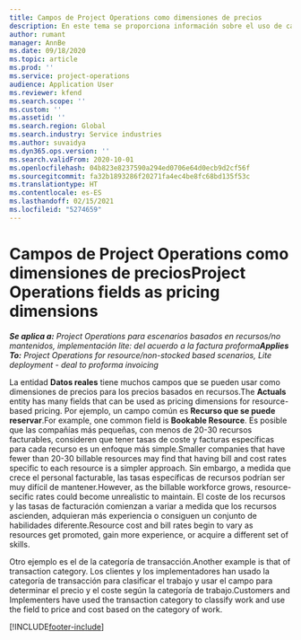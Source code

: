 ```yaml
---
title: Campos de Project Operations como dimensiones de precios
description: En este tema se proporciona información sobre el uso de campos como dimensiones de precios en Dynamics 365 Project Operations.
author: rumant
manager: AnnBe
ms.date: 09/18/2020
ms.topic: article
ms.prod: ''
ms.service: project-operations
audience: Application User
ms.reviewer: kfend
ms.search.scope: ''
ms.custom: ''
ms.assetid: ''
ms.search.region: Global
ms.search.industry: Service industries
ms.author: suvaidya
ms.dyn365.ops.version: ''
ms.search.validFrom: 2020-10-01
ms.openlocfilehash: 04b823e8237590a294ed0706e64d0ecb9d2cf56f
ms.sourcegitcommit: fa32b1893286f20271fa4ec4be8fc68bd135f53c
ms.translationtype: HT
ms.contentlocale: es-ES
ms.lasthandoff: 02/15/2021
ms.locfileid: "5274659"
---
```

# <a name="project-operations-fields-as-pricing-dimensions"></a><span data-ttu-id="17f2e-103">Campos de Project Operations como dimensiones de precios</span><span class="sxs-lookup"><span data-stu-id="17f2e-103">Project Operations fields as pricing dimensions</span></span>

<span data-ttu-id="17f2e-104">_**Se aplica a:** Project Operations para escenarios basados en recursos/no mantenidos, implementación lite: del acuerdo a la factura proforma_</span><span class="sxs-lookup"><span data-stu-id="17f2e-104">_**Applies To:** Project Operations for resource/non-stocked based scenarios, Lite deployment - deal to proforma invoicing_</span></span>

<span data-ttu-id="17f2e-105">La entidad **Datos reales** tiene muchos campos que se pueden usar como dimensiones de precios para los precios basados en recursos.</span><span class="sxs-lookup"><span data-stu-id="17f2e-105">The **Actuals** entity has many fields that can be used as pricing dimensions for resource-based pricing.</span></span> <span data-ttu-id="17f2e-106">Por ejemplo, un campo común es **Recurso que se puede reservar**.</span><span class="sxs-lookup"><span data-stu-id="17f2e-106">For example, one common field is **Bookable Resource**.</span></span> <span data-ttu-id="17f2e-107">Es posible que las compañías más pequeñas, con menos de 20-30 recursos facturables, consideren que tener tasas de coste y facturas específicas para cada recurso es un enfoque más simple.</span><span class="sxs-lookup"><span data-stu-id="17f2e-107">Smaller companies that have fewer than 20-30 billable resources may find that having bill and cost rates specific to each resource is a simpler approach.</span></span> <span data-ttu-id="17f2e-108">Sin embargo, a medida que crece el personal facturable, las tasas específicas de recursos podrían ser muy difícil de mantener.</span><span class="sxs-lookup"><span data-stu-id="17f2e-108">However, as the billable workforce grows, resource-secific rates could become unrealistic to maintain.</span></span> <span data-ttu-id="17f2e-109">El coste de los recursos y las tasas de facturación comienzan a variar a medida que los recursos ascienden, adquieran más experiencia o consiguen un conjunto de habilidades diferente.</span><span class="sxs-lookup"><span data-stu-id="17f2e-109">Resource cost and bill rates begin to vary as resources get promoted, gain more experience, or acquire a different set of skills.</span></span> 

<span data-ttu-id="17f2e-110">Otro ejemplo es el de la categoría de transacción.</span><span class="sxs-lookup"><span data-stu-id="17f2e-110">Another example is that of transaction category.</span></span> <span data-ttu-id="17f2e-111">Los clientes y los implementadores han usado la categoría de transacción para clasificar el trabajo y usar el campo para determinar el precio y el coste según la categoría de trabajo.</span><span class="sxs-lookup"><span data-stu-id="17f2e-111">Customers and Implementers have used the transaction category to classify work and use the field to price and cost based on the category of work.</span></span>


[!INCLUDE[footer-include](../includes/footer-banner.md)]